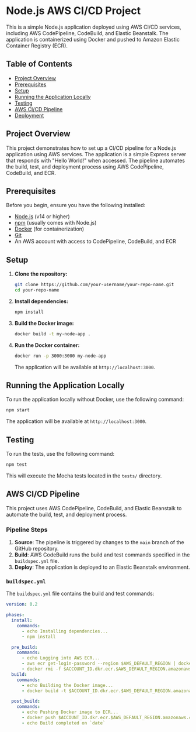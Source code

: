 # Node.js AWS CI/CD Project

This is a simple Node.js application deployed using AWS CI/CD services, including AWS CodePipeline, CodeBuild, and Elastic Beanstalk. The application is containerized using Docker and pushed to Amazon Elastic Container Registry (ECR).

## Table of Contents

- [Project Overview](#project-overview)
- [Prerequisites](#prerequisites)
- [Setup](#setup)
- [Running the Application Locally](#running-the-application-locally)
- [Testing](#testing)
- [AWS CI/CD Pipeline](#aws-cicd-pipeline)
- [Deployment](#deployment)

## Project Overview

This project demonstrates how to set up a CI/CD pipeline for a Node.js application using AWS services. The application is a simple Express server that responds with "Hello World!" when accessed. The pipeline automates the build, test, and deployment process using AWS CodePipeline, CodeBuild, and ECR.

## Prerequisites

Before you begin, ensure you have the following installed:

- [Node.js](https://nodejs.org/) (v14 or higher)
- [npm](https://www.npmjs.com/) (usually comes with Node.js)
- [Docker](https://www.docker.com/) (for containerization)
- [Git](https://git-scm.com/)
- An AWS account with access to CodePipeline, CodeBuild, and ECR

## Setup

1. **Clone the repository:**

   ```bash
   git clone https://github.com/your-username/your-repo-name.git
   cd your-repo-name
   ```

2. **Install dependencies:**

   ```bash
   npm install
   ```

3. **Build the Docker image:**

   ```bash
   docker build -t my-node-app .
   ```

4. **Run the Docker container:**

   ```bash
   docker run -p 3000:3000 my-node-app
   ```

   The application will be available at `http://localhost:3000`.

## Running the Application Locally

To run the application locally without Docker, use the following command:

```bash
npm start
```

The application will be available at `http://localhost:3000`.

## Testing

To run the tests, use the following command:

```bash
npm test
```

This will execute the Mocha tests located in the `tests/` directory.

## AWS CI/CD Pipeline

This project uses AWS CodePipeline, CodeBuild, and Elastic Beanstalk to automate the build, test, and deployment process.

### Pipeline Steps

1. **Source**: The pipeline is triggered by changes to the `main` branch of the GitHub repository.
2. **Build**: AWS CodeBuild runs the build and test commands specified in the `buildspec.yml` file.
3. **Deploy**: The application is deployed to an Elastic Beanstalk environment.

### `buildspec.yml`

The `buildspec.yml` file contains the build and test commands:

```yaml
version: 0.2

phases:
  install:
    commands:
      - echo Installing dependencies...
      - npm install

  pre_build:
    commands:
      - echo Logging into AWS ECR...
      - aws ecr get-login-password --region $AWS_DEFAULT_REGION | docker login --username AWS --password-stdin $ACCOUNT_ID.dkr.ecr.$AWS_DEFAULT_REGION.amazonaws.com
      - docker rmi -f $ACCOUNT_ID.dkr.ecr.$AWS_DEFAULT_REGION.amazonaws.com/nodeapp:latest || true
  build:
    commands:
      - echo Building the Docker image...
      - docker build -t $ACCOUNT_ID.dkr.ecr.$AWS_DEFAULT_REGION.amazonaws.com/nodeapp:latest .

  post_build:
    commands:
      - echo Pushing Docker image to ECR...
      - docker push $ACCOUNT_ID.dkr.ecr.$AWS_DEFAULT_REGION.amazonaws.com/nodeapp:latest
      - echo Build completed on `date`
```
